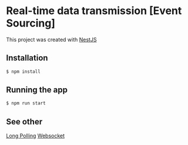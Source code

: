 # Real-time data transmission [Event Sourcing]

This project was created with [NestJS](https://github.com/nestjs/nest) 

## Installation

```bash
$ npm install
```

## Running the app

```bash
$ npm run start
```

## See other

[Long Polling](https://github.com/Sannet0/real-time-data-transmission-fe/tree/long-polling)
[Websocket](https://github.com/Sannet0/real-time-data-transmission-fe/tree/websocket)
